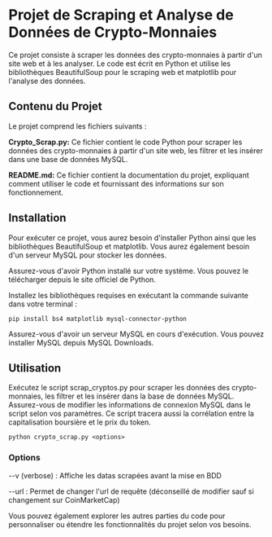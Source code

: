 # Projet de Scraping et Analyse de Données de Crypto-Monnaies
Ce projet consiste à scraper les données des crypto-monnaies à partir d'un site web et à les analyser. Le code est écrit en Python et utilise les bibliothèques BeautifulSoup pour le scraping web et matplotlib pour l'analyse des données.

## Contenu du Projet
Le projet comprend les fichiers suivants :

**Crypto_Scrap.py:** Ce fichier contient le code Python pour scraper les données des crypto-monnaies à partir d'un site web, les filtrer et les insérer dans une base de données MySQL.

**README.md:** Ce fichier contient la documentation du projet, expliquant comment utiliser le code et fournissant des informations sur son fonctionnement.

## Installation
Pour exécuter ce projet, vous aurez besoin d'installer Python ainsi que les bibliothèques BeautifulSoup et matplotlib. Vous aurez également besoin d'un serveur MySQL pour stocker les données.

Assurez-vous d'avoir Python installé sur votre système. Vous pouvez le télécharger depuis le site officiel de Python.

Installez les bibliothèques requises en exécutant la commande suivante dans votre terminal :

```
pip install bs4 matplotlib mysql-connector-python
```

Assurez-vous d'avoir un serveur MySQL en cours d'exécution. Vous pouvez installer MySQL depuis MySQL Downloads.

## Utilisation
Exécutez le script scrap_cryptos.py pour scraper les données des crypto-monnaies, les filtrer et les insérer dans la base de données MySQL. Assurez-vous de modifier les informations de connexion MySQL dans le script selon vos paramètres. Ce script tracera aussi la corrélation entre la capitalisation boursière et le prix du token.

```
python crypto_scrap.py <options>
```

### Options

--v (verbose) : Affiche les datas scrapées avant la mise en BDD

--url <url> : Permet de changer l'url de requête (déconseillé de modifier sauf si changement sur CoinMarketCap)

Vous pouvez également explorer les autres parties du code pour personnaliser ou étendre les fonctionnalités du projet selon vos besoins.


